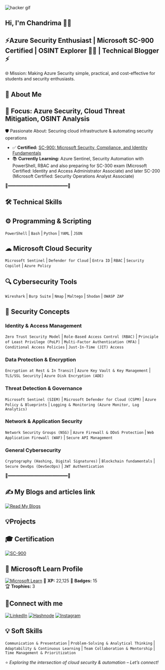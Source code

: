 ![hacker gif](https://github.com/user-attachments/assets/07c85f80-d9cf-4902-8655-392ab0407637)


## Hi, I'm Chandrima 👩‍💻

## ⚡Azure Security Enthusiast | Microsoft SC-900 Certified | OSINT Explorer 🕵️‍♀️ | Technical Blogger ⚡

 🌐 Mission: Making Azure Security simple, practical, and cost-effective for students and security enthusiasts.

## 🚀 About Me

## 🎯 Focus: Azure Security, Cloud Threat Mitigation, OSINT Analysis

🛡 Passionate About: Securing cloud infrastructure & automating security operations
- ✅ **Certified:** [SC-900: Microsoft Security, Compliance, and Identity Fundamentals](https://learn.microsoft.com/api/credentials/share/en-us/ChandrimaDas-7898/5C5B7366449C0283?sharingId=A31D56E5ACACEDD8)
- 📚 **Currently Learning:** Azure Sentinel, Security Automation with PowerShell, RBAC and also preparing for SC-300 exam (Microsoft Certified: Identity and Access Administrator Associate) and later SC-200 (Microsoft Certified: Security Operations Analyst Associate)

🌌━━━━━━━━━━━━━━━━━━━━━━━🌌

## 🛠 Technical Skills

## ⚙ Programming & Scripting

`PowerShell` | `Bash` | `Python` | `YAML` | `JSON`

## ☁ Microsoft Cloud Security

`Microsoft Sentinel` | `Defender for Cloud` | `Entra ID` | `RBAC` | `Security Copilot` | `Azure Policy`

## 🔍 Cybersecurity Tools

`Wireshark` | `Burp Suite` | `Nmap` | `Maltego` | `Shodan` | `OWASP ZAP`

## 🔐 Security Concepts

### Identity & Access Management
`Zero Trust Security Model` | `Role-Based Access Control (RBAC)` | `Principle of Least Privilege (PoLP)` | `Multi-Factor Authentication (MFA)` | `Conditional Access Policies` | `Just-In-Time (JIT) Access`

### Data Protection & Encryption
`Encryption at Rest & In Transit` | `Azure Key Vault & Key Management` | `TLS/SSL Security` | `Azure Disk Encryption (ADE)`

### Threat Detection & Governance
`Microsoft Sentinel (SIEM)` | `Microsoft Defender for Cloud (CSPM)` | `Azure Policy & Blueprints` | `Logging & Monitoring (Azure Monitor, Log Analytics)`

### Network & Application Security
`Network Security Groups (NSG)` | `Azure Firewall & DDoS Protection` | `Web Application Firewall (WAF)` | `Secure API Management`

### General Cybersecurity
`Cryptography (Hashing, Digital Signatures)` | `Blockchain fundamentals` | `Secure DevOps (DevSecOps)` | `JWT Authentication` 

🌌━━━━━━━━━━━━━━━━━━━━━━━🌌

## ✍️ My Blogs and articles link
[![Read My Blogs](https://img.shields.io/badge/Blogs-Read%20Here-blue?style=for-the-badge&logo=hashnode)](https://idksec.hashnode.dev/)

## 💡Projects









## 🎓 Certification
[![SC-900](https://img.shields.io/badge/SC--900-Security%20Compliance%20Identity-blue?style=for-the-badge&logo=microsoft)](https://learn.microsoft.com/api/credentials/share/en-us/ChandrimaDas-7898/5C5B7366449C0283?sharingId=A31D56E5ACACEDD8)

## 🏅 Microsoft Learn Profile
[![Microsoft Learn](https://img.shields.io/badge/Microsoft%20Learn-Profile-blue?style=for-the-badge&logo=microsoft)](https://learn.microsoft.com/en-us/users/chandrimadas-7898/)
🎯 **XP:** 22,125
🏅 **Badges:** 15  
🏆 **Trophies:** 3  

## 🌟Connect with me
[![LinkedIn](https://img.shields.io/badge/LinkedIn-0077B5?style=for-the-badge&logo=linkedin&logoColor=white)](https://www.linkedin.com/in/cybergirly-chandrima/)
[![Hashnode](https://img.shields.io/badge/Blog-Hashnode-2962FF?style=for-the-badge&logo=hashnode&logoColor=white)](https://idksec.hashnode.dev/)
[![Instagram](https://img.shields.io/badge/Instagram-E4405F?style=for-the-badge&logo=instagram&logoColor=white)](https://www.instagram.com/_peacedeprived_/)

## 💡 Soft Skills
`Communication & Presentation` | `Problem-Solving & Analytical Thinking` | `Adaptability & Continuous Learning` | `Team Collaboration & Mentorship` | `Time Management & Prioritization`

⭐ *Exploring the intersection of cloud security & automation – Let’s connect!*

